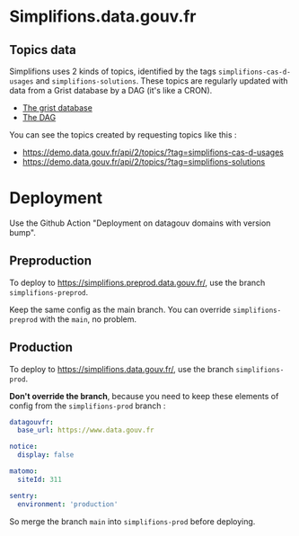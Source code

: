 # Simplifions.data.gouv.fr

## Topics data

Simplifions uses 2 kinds of topics, identified by the tags `simplifions-cas-d-usages` and `simplifions-solutions`.
These topics are regularly updated with data from a Grist database by a DAG (it's like a CRON).

- [The grist database](https://grist.numerique.gouv.fr/o/circulation/ofSVjCSAnMb6/Simplifions)
- [The DAG](https://github.com/datagouv/datagouvfr_data_pipelines/blob/main/verticales/simplifions/README.md)

You can see the topics created by requesting topics like this :

- https://demo.data.gouv.fr/api/2/topics/?tag=simplifions-cas-d-usages
- https://demo.data.gouv.fr/api/2/topics/?tag=simplifions-solutions

# Deployment

Use the Github Action "Deployment on datagouv domains with version bump".

## Preproduction

To deploy to https://simplifions.preprod.data.gouv.fr/, use the branch `simplifions-preprod`.

Keep the same config as the main branch. You can override `simplifions-preprod` with the `main`, no problem.

## Production

To deploy to https://simplifions.data.gouv.fr/, use the branch `simplifions-prod`.

**Don't override the branch**, because you need to keep these elements of config from the `simplifions-prod` branch :

```yaml
datagouvfr:
  base_url: https://www.data.gouv.fr

notice:
  display: false

matomo:
  siteId: 311

sentry:
  environment: 'production'
```

So merge the branch `main` into `simplifions-prod` before deploying.
